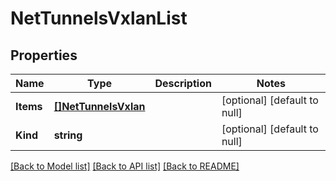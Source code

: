 # NetTunnelsVxlanList

## Properties
Name | Type | Description | Notes
------------ | ------------- | ------------- | -------------
**Items** | [**[]NetTunnelsVxlan**](net_tunnels_vxlan.md) |  | [optional] [default to null]
**Kind** | **string** |  | [optional] [default to null]

[[Back to Model list]](../README.md#documentation-for-models) [[Back to API list]](../README.md#documentation-for-api-endpoints) [[Back to README]](../README.md)


